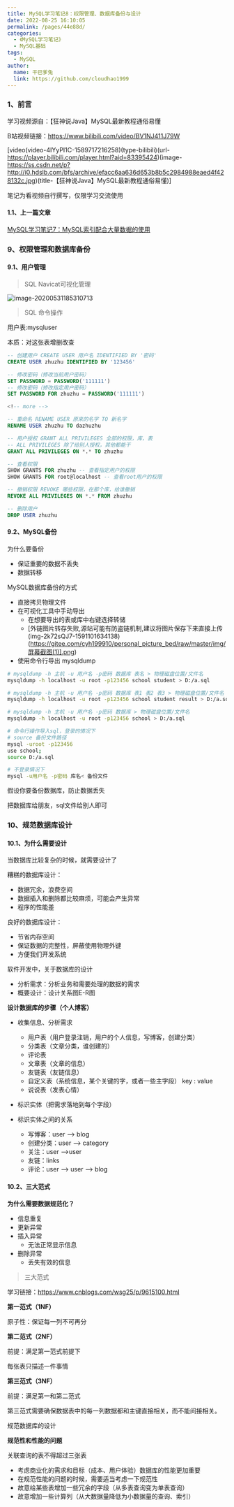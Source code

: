 ```yaml
---
title: MySQL学习笔记8：权限管理、数据库备份与设计
date: 2022-08-25 16:10:05
permalink: /pages/44e88d/
categories:
  - 《MySQL学习笔记》
  - MySQL基础
tags:
  - MySQL
author: 
  name: 干巴爹兔
  link: https://github.com/cloudhao1999
---
```

### 1、前言

学习视频源自：【狂神说Java】MySQL最新教程通俗易懂

B站视频链接：https://www.bilibili.com/video/BV1NJ411J79W

[video(video-4IYyPI1C-1589717216258)(type-bilibili)(url-https://player.bilibili.com/player.html?aid=83395424)(image-https://ss.csdn.net/p?http://i0.hdslb.com/bfs/archive/efacc6aa636d653b8b5c2984988eaed4f428132c.jpg)(title-【狂神说Java】MySQL最新教程通俗易懂)]


笔记为看视频自行撰写，仅限学习交流使用
#### 1.1、上一篇文章
[MySQL学习笔记7：MySQL索引配合大量数据的使用](https://blog.csdn.net/qq_18297883/article/details/106460312)

### 9、权限管理和数据库备份

#### 9.1、用户管理

> SQL Navicat可视化管理

![image-20200531185310713](https://imgconvert.csdnimg.cn/aHR0cHM6Ly9naXRlZS5jb20vY3loMTk5OTEwL3BlcnNvbmFsX3BpY3R1cmVfYmVkL3Jhdy9tYXN0ZXIvaW1nL2ltYWdlLTIwMjAwNTMxMTg1MzEwNzEzLnBuZw?x-oss-process=image/format,png)

> SQL 命令操作

用户表:mysqluser

本质：对这张表增删改查

```sql
-- 创建用户 CREATE USER 用户名 IDENTIFIED BY '密码'
CREATE USER zhuzhu IDENTIFIED BY '123456'

-- 修改密码（修改当前用户密码）
SET PASSWORD = PASSWORD('111111')
-- 修改密码（修改指定用户密码）
SET PASSWORD FOR zhuzhu = PASSWORD('111111')

<!-- more -->

-- 重命名 RENAME USER 原来的名字 TO 新名字
RENAME USER zhuzhu TO dazhuzhu

-- 用户授权 GRANT ALL PRIVILEGES 全部的权限，库，表
-- ALL PRIVILEGES 除了给别人授权，其他都能干
GRANT ALL PRIVILEGES ON *.* TO zhuzhu

-- 查看权限
SHOW GRANTS FOR zhuzhu -- 查看指定用户的权限
SHOW GRANTS FOR root@localhost -- 查看root用户的权限

-- 撤销权限 REVOKE 哪些权限，在那个库，给谁撤销
REVOKE ALL PRIVILEGES ON *.* FROM zhuzhu

-- 删除用户
DROP USER zhuzhu
```

#### 9.2、MySQL备份

为什么要备份

- 保证重要的数据不丢失
- 数据转移

MySQL数据库备份的方式

- 直接拷贝物理文件
- 在可视化工具中手动导出
  - 在想要导出的表或库中右键选择转储
  - [外链图片转存失败,源站可能有防盗链机制,建议将图片保存下来直接上传(img-2k72sQJ7-1591101634138)(https://gitee.com/cyh199910/personal_picture_bed/raw/master/img/屏幕截图(1)].png)
- 使用命令行导出 mysqldump

```bash
# mysqldump -h 主机 -u 用户名 -p密码 数据库 表名 > 物理磁盘位置/文件名
mysqldump -h localhost -u root -p123456 school student > D:/a.sql

# mysqldump -h 主机 -u 用户名 -p密码 数据库 表1 表2 表3 > 物理磁盘位置/文件名
mysqldump -h localhost -u root -p123456 school student result > D:/a.sql

# mysqldump -h 主机 -u 用户名 -p密码 数据库 > 物理磁盘位置/文件名
mysqldump -h localhost -u root -p123456 school > D:/a.sql

# 命令行操作导入sql，登录的情况下
# source 备份文件路径
mysql -uroot -p123456
use school;
source D:/a.sql

# 不登录情况下
mysql -u用户名 -p密码 库名< 备份文件 
```

假设你要备份数据库，防止数据丢失

把数据库给朋友，sql文件给别人即可

### 10、规范数据库设计

#### 10.1、为什么需要设计

当数据库比较复杂的时候，就需要设计了

糟糕的数据库设计：

- 数据冗余，浪费空间
- 数据插入和删除都比较麻烦，可能会产生异常
- 程序的性能差



良好的数据库设计：

- 节省内存空间
- 保证数据的完整性，屏蔽使用物理外键
- 方便我们开发系统

软件开发中，关于数据库的设计

- 分析需求：分析业务和需要处理的数据的需求
- 概要设计：设计关系图E-R图

**设计数据库的步骤（个人博客）**

- 收集信息、分析需求
  - 用户表（用户登录注销，用户的个人信息，写博客，创建分类）
  - 分类表（文章分类，谁创建的）
  - 评论表
  - 文章表（文章的信息）
  - 友链表（友链信息）
  - 自定义表（系统信息，某个关键的字，或者一些主字段） key : value
  - 说说表（发表心情）

- 标识实体（把需求落地到每个字段）
- 标识实体之间的关系
  - 写博客：user --> blog
  - 创建分类：user --> category
  - 关注：user -->user
  - 友链：links
  - 评论：user --> user --> blog

#### 10.2、三大范式

**为什么需要数据规范化？**

- 信息重复
- 更新异常
- 插入异常
  - 无法正常显示信息
- 删除异常
  - 丢失有效的信息

> 三大范式

学习链接：https://www.cnblogs.com/wsg25/p/9615100.html

**第一范式（1NF）**

原子性：保证每一列不可再分

**第二范式（2NF）**

前提：满足第一范式前提下

每张表只描述一件事情

**第三范式（3NF）**

前提：满足第一和第二范式

第三范式需要确保数据表中的每一列数据都和主键直接相关，而不能间接相关。

规范数据库的设计



**规范性和性能的问题**

关联查询的表不得超过三张表

- 考虑商业化的需求和目标（成本、用户体验）数据库的性能更加重要
- 在规范性能的问题的时候，需要适当考虑一下规范性
- 故意给某些表增加一些冗余的字段（从多表查询变为单表查询）
- 故意增加一些计算列（从大数据量降低为小数据量的查询、索引）